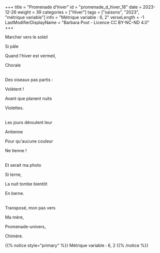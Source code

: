 +++
title = "Promenade d'hiver"
id = "promenade_d_hiver_18"
date = 2023-12-26
weight = 39
categories = ["Hiver"]
tags = ["saisons", "2023", "métrique variable"]
info = "Métrique variable : 6, 2"
verseLength = -1
LastModifierDisplayName = "Barbara Post - Licence CC BY-NC-ND 4.0"
+++

Marcher vers le soleil

Si pâle

Quand l'hiver est vermeil,

Chorale

 \
Des oiseaux pas partis :

Volètent !

Avant que planent nuits

Violettes.

 \
Les jours déroulent leur

Antienne

Pour qu'aucune couleur

Ne tienne !

 \
Et serait ma photo

Si terne,

La nuit tombe bientôt

En berne.

 \
Transposé, mon pas vers

Ma mère,

Promenade-univers,

Chimère.

{{% notice style="primary" %}}
Métrique variable : 6, 2
{{% /notice %}}
